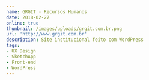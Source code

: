 ```yaml
---
name: GRGIT - Recursos Humanos
date: 2018-02-27
online: true
thumbnail: /images/uploads/grgit.com.br.png
url: 'http://www.grgit.com.br'
description: Site institucional feito com WordPress
tags:
- UX Design
- SketchApp
- Front-end
- WordPress
---
```

